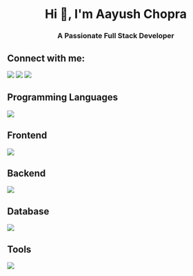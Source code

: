 <h1 align="center">Hi 👋, I'm Aayush Chopra</h1>
<h3 align="center">A Passionate Full Stack Developer</h3>

<h2 align="left">Connect with me:</h2>
<a href="https://www.linkedin.com/in/aayush-chopra-a142b0288/" target="_blank"><img src="https://skills.thijs.gg/icons?i=linkedin&theme=dark" /></a>
<a href="https://github.com/YoAayush" target="_blank"><img src="https://skillicons.dev/icons?i=github&theme=light" /></a>
<a href="mailto:chopraaayush2004@gmail.com" target="_blank"><img src="https://skillicons.dev/icons?i=gmail&theme=light" /></a>

<h2 align="left">Programming Languages</h2>
<img src="https://skills.thijs.gg/icons?i=js,python,cpp,c&theme=dark" />
<h2 align="left">Frontend</h2>
<img src="https://skills.thijs.gg/icons?i=html,css,react,tailwind,materialui,styledcomponents,bootstrap&theme=dark"/>
<h2 align="left">Backend</h2>
<img src="https://skillicons.dev/icons?i=firebase,nodejs,mongodb,php)](https://skillicons.dev)"/>
<h2 align="left">Database</h2>
<img src="https://skillicons.dev/icons?i=firebase,mysql"/>
<!-- <img src="https://skillicons.dev/icons?i=mysql&theme=light"/> -->
<h2 align="left">Tools</h2>
<img src="https://skills.thijs.gg/icons?i=git,github,gitlab,figma,vscode,netlify,vercel&theme=dark"/>
